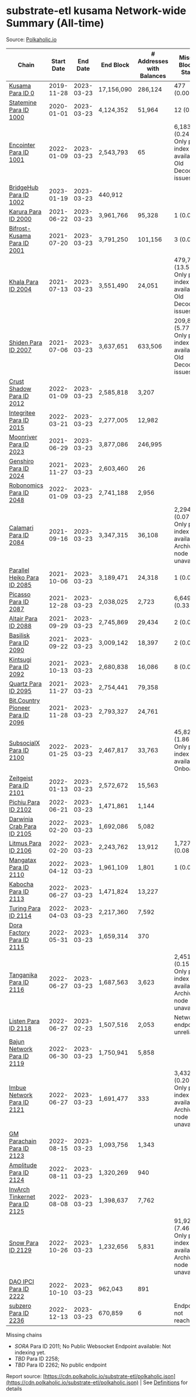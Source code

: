 # substrate-etl kusama Network-wide Summary (All-time)

Source: [Polkaholic.io](https://polkaholic.io)


| Chain            | Start Date | End Date | End Block | # Addresses with Balances | Missing Blocks / Status |
| ---------------- | ---------- | ---------| --------- | ------------------------- | ----------------------- |
| [Kusama Para ID 0](/kusama/0-kusama) | 2019-11-28 | 2023-03-23 | 17,156,090 |  286,124 | 477 (0.00%)  |
| [Statemine Para ID 1000](/kusama/1000-statemine) | 2020-01-01 | 2023-03-23 | 4,124,352 |  51,964 | 12 (0.00%)  |
| [Encointer Para ID 1001](/kusama/1001-encointer) | 2022-01-09 | 2023-03-23 | 2,543,793 |  65 | 6,183 (0.24%) Only partial index available: Old Decoding issues |
| [BridgeHub Para ID 1002](/kusama/1002-bridgehub) | 2023-01-19 | 2023-03-23 | 440,912 |   |    |
| [Karura Para ID 2000](/kusama/2000-karura) | 2021-06-22 | 2023-03-23 | 3,961,766 |  95,328 | 1 (0.00%)  |
| [Bifrost-Kusama Para ID 2001](/kusama/2001-bifrost-ksm) | 2021-07-20 | 2023-03-23 | 3,791,250 |  101,156 | 3 (0.00%)  |
| [Khala Para ID 2004](/kusama/2004-khala) | 2021-07-13 | 2023-03-23 | 3,551,490 |  24,051 | 479,738 (13.51%) Only partial index available: Old Decoding issues |
| [Shiden Para ID 2007](/kusama/2007-shiden) | 2021-07-06 | 2023-03-23 | 3,637,651 |  633,506 | 209,844 (5.77%) Only partial index available: Old Decoding issues |
| [Crust Shadow Para ID 2012](/kusama/2012-shadow) | 2022-01-09 | 2023-03-23 | 2,585,818 |  3,207 |    |
| [Integritee Para ID 2015](/kusama/2015-integritee) | 2022-03-21 | 2023-03-23 | 2,277,005 |  12,982 |    |
| [Moonriver Para ID 2023](/kusama/2023-moonriver) | 2021-06-29 | 2023-03-23 | 3,877,086 |  246,995 |    |
| [Genshiro Para ID 2024](/kusama/2024-genshiro) | 2021-11-27 | 2023-03-23 | 2,603,460 |  26 |    |
| [Robonomics Para ID 2048](/kusama/2048-robonomics) | 2022-01-09 | 2023-03-23 | 2,741,188 |  2,956 |    |
| [Calamari Para ID 2084](/kusama/2084-calamari) | 2021-09-16 | 2023-03-23 | 3,347,315 |  36,108 | 2,294 (0.07%) Only partial index available: Archive node unavailable |
| [Parallel Heiko Para ID 2085](/kusama/2085-parallel-heiko) | 2021-10-06 | 2023-03-23 | 3,189,471 |  24,318 | 1 (0.00%)  |
| [Picasso Para ID 2087](/kusama/2087-picasso) | 2021-12-28 | 2023-03-23 | 2,038,025 |  2,723 | 6,649 (0.33%)  |
| [Altair Para ID 2088](/kusama/2088-altair) | 2021-09-29 | 2023-03-23 | 2,745,869 |  29,434 | 2 (0.00%)  |
| [Basilisk Para ID 2090](/kusama/2090-basilisk) | 2021-09-22 | 2023-03-23 | 3,009,142 |  18,397 | 2 (0.00%)  |
| [Kintsugi Para ID 2092](/kusama/2092-kintsugi) | 2021-10-13 | 2023-03-23 | 2,680,838 |  16,086 | 8 (0.00%)  |
| [Quartz Para ID 2095](/kusama/2095-quartz) | 2021-11-27 | 2023-03-23 | 2,754,441 |  79,358 |    |
| [Bit.Country Pioneer Para ID 2096](/kusama/2096-bitcountrypioneer) | 2021-11-28 | 2023-03-23 | 2,793,327 |  24,761 |    |
| [SubsocialX Para ID 2100](/kusama/2100-subsocialx) | 2022-01-25 | 2023-03-23 | 2,467,817 |  33,763 | 45,822 (1.86%) Only partial index available: Onboarding |
| [Zeitgeist Para ID 2101](/kusama/2101-zeitgeist) | 2022-01-13 | 2023-03-23 | 2,572,672 |  15,563 |    |
| [Pichiu Para ID 2102](/kusama/2102-pichiu) | 2022-06-21 | 2023-03-23 | 1,471,861 |  1,144 |    |
| [Darwinia Crab Para ID 2105](/kusama/2105-crab) | 2022-02-20 | 2023-03-23 | 1,692,086 |  5,082 |    |
| [Litmus Para ID 2106](/kusama/2106-litmus) | 2022-02-20 | 2023-03-23 | 2,243,762 |  13,912 | 1,727 (0.08%)  |
| [Mangatax Para ID 2110](/kusama/2110-mangatax) | 2022-04-12 | 2023-03-23 | 1,961,109 |  1,801 | 1 (0.00%)  |
| [Kabocha Para ID 2113](/kusama/2113-kabocha) | 2022-06-27 | 2023-03-23 | 1,471,824 |  13,227 |    |
| [Turing Para ID 2114](/kusama/2114-turing) | 2022-04-03 | 2023-03-23 | 2,217,360 |  7,592 |    |
| [Dora Factory Para ID 2115](/kusama/2115-dorafactory) | 2022-05-31 | 2023-03-23 | 1,659,314 |  370 |    |
| [Tanganika Para ID 2116](/kusama/2116-tanganika) | 2022-06-27 | 2023-03-23 | 1,687,563 |  3,623 | 2,451 (0.15%) Only partial index available: Archive node unavailable |
| [Listen Para ID 2118](/kusama/2118-listen) | 2022-06-27 | 2023-02-23 | 1,507,516 |  2,053 |   Network endpoint unreliable |
| [Bajun Network Para ID 2119](/kusama/2119-bajun) | 2022-06-30 | 2023-03-23 | 1,750,941 |  5,858 |    |
| [Imbue Network Para ID 2121](/kusama/2121-imbue) | 2022-06-27 | 2023-03-23 | 1,691,477 |  333 | 3,432 (0.20%) Only partial index available: Archive node unavailable |
| [GM Parachain Para ID 2123](/kusama/2123-gm) | 2022-08-15 | 2023-03-23 | 1,093,756 |  1,343 |    |
| [Amplitude Para ID 2124](/kusama/2124-amplitude) | 2022-08-11 | 2023-03-23 | 1,320,269 |  940 |    |
| [InvArch Tinkernet Para ID 2125](/kusama/2125-tinkernet) | 2022-08-08 | 2023-03-23 | 1,398,637 |  7,762 |    |
| [Snow Para ID 2129](/kusama/2129-snow) | 2022-10-26 | 2023-03-23 | 1,232,656 |  5,831 | 91,926 (7.46%) Only partial index available: Archive node unavailable |
| [DAO IPCI Para ID 2222](/kusama/2222-daoipci) | 2022-10-10 | 2023-03-23 | 962,043 |  891 |    |
| [subzero Para ID 2236](/kusama/2236-subzero) | 2022-12-13 | 2023-03-23 | 670,859 |  6 |   Endpoint not reachable |

Missing chains


* *SORA* Para ID 2011; No Public Websocket Endpoint available: Not indexing yet.
* *TBD* Para ID 2258; 
* *TBD* Para ID 2262; No public endpoint

Report source: [https://cdn.polkaholic.io/substrate-etl/polkaholic.json](https://cdn.polkaholic.io/substrate-etl/polkaholic.json) | See [Definitions](/DEFINITIONS.md) for details
